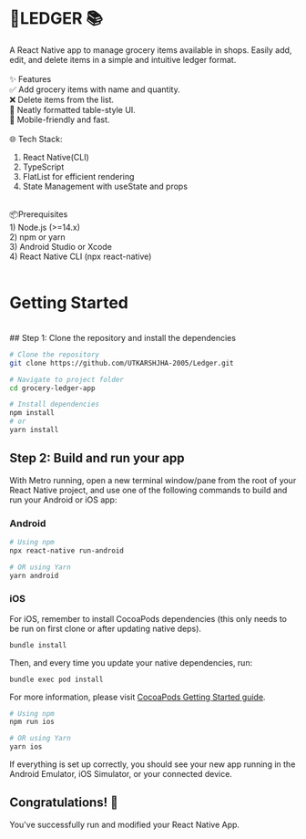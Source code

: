 # 🛒LEDGER 📚 
A React Native app to manage grocery items available in shops. Easily add, edit, and delete items in a simple and intuitive ledger format.<br/>
<br/>
✨ Features<br/>
✅ Add grocery items with name and quantity.<br/>
❌ Delete items from the list.<br/>
📃 Neatly formatted table-style UI.<br/>
📱 Mobile-friendly and fast.<br/>
<br/>
🌐 Tech Stack:<br/>
1) React Native(CLI)<br/>
2) TypeScript<br/>
3) FlatList for efficient rendering<br/>
4) State Management with useState and props<br/>
<br/>
📦Prerequisites<br/>
1) Node.js (>=14.x)<br/>
2) npm or yarn<br/>
3) Android Studio or Xcode<br/>
4) React Native CLI (npx react-native)<br/>
<br/>

# Getting Started
<br/>
## Step 1: Clone the repository and install the dependencies

```sh
# Clone the repository
git clone https://github.com/UTKARSHJHA-2005/Ledger.git

# Navigate to project folder
cd grocery-ledger-app

# Install dependencies
npm install
# or
yarn install
```

## Step 2: Build and run your app

With Metro running, open a new terminal window/pane from the root of your React Native project, and use one of the following commands to build and run your Android or iOS app:

### Android

```sh
# Using npm
npx react-native run-android

# OR using Yarn
yarn android
```

### iOS

For iOS, remember to install CocoaPods dependencies (this only needs to be run on first clone or after updating native deps).

```sh
bundle install
```

Then, and every time you update your native dependencies, run:

```sh
bundle exec pod install
```

For more information, please visit [CocoaPods Getting Started guide](https://guides.cocoapods.org/using/getting-started.html).

```sh
# Using npm
npm run ios

# OR using Yarn
yarn ios
```

If everything is set up correctly, you should see your new app running in the Android Emulator, iOS Simulator, or your connected device.
## Congratulations! :tada:
You've successfully run and modified your React Native App. 
